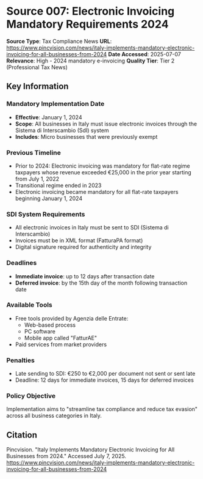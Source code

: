 # Source 007: Electronic Invoicing Mandatory Requirements 2024

**Source Type**: Tax Compliance News
**URL**: https://www.pincvision.com/news/italy-implements-mandatory-electronic-invoicing-for-all-businesses-from-2024
**Date Accessed**: 2025-07-07
**Relevance**: High - 2024 mandatory e-invoicing
**Quality Tier**: Tier 2 (Professional Tax News)

## Key Information

### Mandatory Implementation Date
- **Effective**: January 1, 2024
- **Scope**: All businesses in Italy must issue electronic invoices through the Sistema di Interscambio (SdI) system
- **Includes**: Micro businesses that were previously exempt

### Previous Timeline
- Prior to 2024: Electronic invoicing was mandatory for flat-rate regime taxpayers whose revenue exceeded €25,000 in the prior year starting from July 1, 2022
- Transitional regime ended in 2023
- Electronic invoicing became mandatory for all flat-rate taxpayers beginning January 1, 2024

### SDI System Requirements
- All electronic invoices in Italy must be sent to SDI (Sistema di Interscambio)
- Invoices must be in XML format (FatturaPA format)
- Digital signature required for authenticity and integrity

### Deadlines
- **Immediate invoice**: up to 12 days after transaction date
- **Deferred invoice**: by the 15th day of the month following transaction date

### Available Tools
- Free tools provided by Agenzia delle Entrate:
  - Web-based process
  - PC software
  - Mobile app called "FatturAE"
- Paid services from market providers

### Penalties
- Late sending to SDI: €250 to €2,000 per document not sent or sent late
- Deadline: 12 days for immediate invoices, 15 days for deferred invoices

### Policy Objective
Implementation aims to "streamline tax compliance and reduce tax evasion" across all business categories in Italy.

## Citation
Pincvision. "Italy Implements Mandatory Electronic Invoicing for All Businesses from 2024." Accessed July 7, 2025. https://www.pincvision.com/news/italy-implements-mandatory-electronic-invoicing-for-all-businesses-from-2024